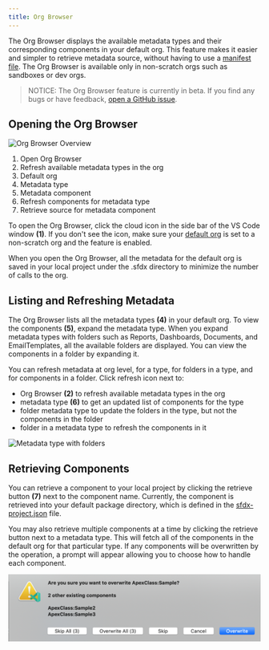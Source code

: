 ```yaml
---
title: Org Browser
---
```


The Org Browser displays the available metadata types and their corresponding components in your default org. This feature makes it easier and simpler to retrieve metadata source, without having to use a [manifest file](./org-development-model#the-manifest-packagexml-file). The Org Browser is available only in non-scratch orgs such as sandboxes or dev orgs.

> NOTICE: The Org Browser feature is currently in beta. If you find any bugs or have feedback, [open a GitHub issue](../bugs-and-feedback).

## Opening the Org Browser

![Org Browser Overview](../../images/org_browser_overview.png)

1. Open Org Browser
2. Refresh available metadata types in the org
3. Default org
4. Metadata type
5. Metadata component
6. Refresh components for metadata type
7. Retrieve source for metadata component

To open the Org Browser, click the cloud icon in the side bar of the VS Code window **(1)**. If you don't see the icon, make sure your [default org](./default-org) is set to a non-scratch org and the feature is enabled.

When you open the Org Browser, all the metadata for the default org is saved in your local project under the .sfdx directory to minimize the number of calls to the org.

## Listing and Refreshing Metadata

The Org Browser lists all the metadata types **(4)** in your default org. To view the components **(5)**, expand the metadata type. When you expand metadata types with folders such as Reports, Dashboards, Documents, and EmailTemplates, all the available folders are displayed. You can view the components in a folder by expanding it.

You can refresh metadata at org level, for a type, for folders in a type, and for components in a folder. Click refresh icon next to:

- Org Browser **(2)** to refresh available metadata types in the org
- metadata type **(6)** to get an updated list of components for the type
- folder metadata type to update the folders in the type, but not the components in the folder
- folder in a metadata type to refresh the components in it

![Metadata type with folders](../../images/org_browser_folders.png)

## Retrieving Components

You can retrieve a component to your local project by clicking the retrieve button **(7)** next to the component name. Currently, the component is retrieved into your default package directory, which is defined in the [sfdx-project.json](../getting-started/first-project#the-sfdx-projectjson-file) file.

You may also retrieve multiple components at a time by clicking the retrieve button next to a metadata type. This will fetch all of the components in the default org for that particular type. If any components will be overwritten by the operation, a prompt will appear allowing you to choose how to handle each component.

![Overwrite components](../../images/overwrite-prompt.png)
